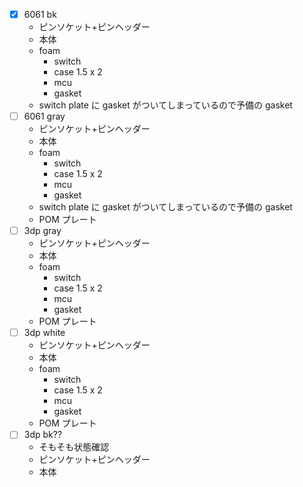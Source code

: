 - [x] 6061 bk
  - ピンソケット+ピンヘッダー
  - 本体
  - foam
    - switch
    - case 1.5 x 2
    - mcu
    - gasket
  - switch plate に gasket がついてしまっているので予備の gasket
- [ ] 6061 gray
  - ピンソケット+ピンヘッダー
  - 本体
  - foam
    - switch
    - case 1.5 x 2
    - mcu
    - gasket
  - switch plate に gasket がついてしまっているので予備の gasket
  - POM プレート
- [ ] 3dp gray
  - ピンソケット+ピンヘッダー
  - 本体
  - foam
    - switch
    - case 1.5 x 2
    - mcu
    - gasket
  - POM プレート
- [ ] 3dp white
  - ピンソケット+ピンヘッダー
  - 本体
  - foam
    - switch
    - case 1.5 x 2
    - mcu
    - gasket
  - POM プレート
- [ ] 3dp bk??
  - そもそも状態確認
  - ピンソケット+ピンヘッダー
  - 本体
